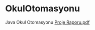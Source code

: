 # OkulOtomasyonu
 Java Okul Otomasyonu
[Proje Raporu.pdf](https://github.com/meryemcm/OkulOtomasyonu/files/6409962/Proje.Raporu.pdf)
